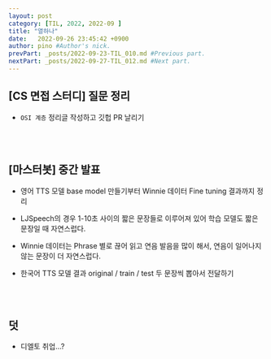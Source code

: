 ```yaml
---
layout: post
category: [TIL, 2022, 2022-09 ]
title: "열하나"
date:   2022-09-26 23:45:42 +0900
author: pino #Author's nick.
prevPart: _posts/2022-09-23-TIL_010.md #Previous part.
nextPart: _posts/2022-09-27-TIL_012.md #Next part.
---
```


## [CS 면접 스터디] 질문 정리

- `OSI 계층` 정리글 작성하고 깃헙 PR 날리기 

<br><br>

## [마스터봇] 중간 발표

- 영어 TTS 모델 base model 만들기부터 Winnie 데이터 Fine tuning 결과까지 정리
- LJSpeech의 경우 1-10초 사이의 짧은 문장들로 이루어져 있어 학습 모델도 짧은 문장일 때 자연스럽다.
- Winnie 데이터는 Phrase 별로 끊어 읽고 연음 발음을 많이 해서, 연음이 일어나지 않는 문장이 더 자연스럽다.



- 한국어 TTS 모델 결과 original / train / test 두 문장씩 뽑아서 전달하기

<br><br>

## 덧

- 디엘토 취업...?

  
